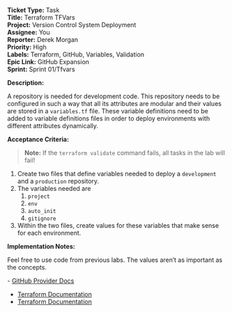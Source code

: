 **Ticket Type:** Task  
**Title:** Terraform TFVars  
**Project:** Version Control System Deployment  
**Assignee:** You  
**Reporter:** Derek Morgan  
**Priority:** High  
**Labels:** Terraform, GitHub, Variables, Validation  
**Epic Link:** GitHub Expansion  
**Sprint:** Sprint 01/Tfvars

**Description:**

A repository is needed for development code. This repository needs to be configured in such a way that all its attributes are modular and their values are stored in a `variables.tf` file. These variable definitions need to be added to variable definitions files in order to deploy environments with different attributes dynamically. 

**Acceptance Criteria:**

> **Note:** If the `terraform validate` command fails, all tasks in the lab will fail!

1. Create two files that define variables needed to deploy a `development` and a `production` repository.   
2. The variables needed are   
   1. `project`   
   2. `env`  
   3. `auto_init`  
   4. `gitignore`  
3. Within the two files, create values for these variables that make sense for each environment. 

**Implementation Notes:**

Feel free to use code from previous labs. The values aren’t as important as the concepts. 

\- [GitHub Provider Docs](https://registry.terraform.io/providers/integrations/github/latest/docs)  
- <a href="https://developer.hashicorp.com/terraform/language/values/variables" target="_blank">Terraform Documentation</a>  
- <a href="https://developer.hashicorp.com/terraform/language/values/variables#variable-definitions-tfvars-files" target="_blank">Terraform Documentation</a>
